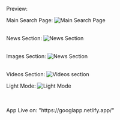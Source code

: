 
Preview:
<br>

Main Search Page:
![Main Search Page](https://user-images.githubusercontent.com/93488388/175802293-5f743b48-9f9c-4f1b-9095-ef8ae9855717.png)
<br>
<br>

News Section:
![News Section](https://user-images.githubusercontent.com/93488388/175802306-be97025c-6aa1-4078-a41f-6f2ff3e608dc.png)
<br>
<br>

Images Section:
![News Section](https://user-images.githubusercontent.com/93488388/175802312-f957ea12-f509-4885-8b63-4ffbc253e7c8.png)
<br>
<br>

Videos Section:
![Videos section](https://user-images.githubusercontent.com/93488388/175802321-93cfb383-7a73-4cc6-95e9-c82b398c3491.png)


Light Mode:
![Light Mode](https://user-images.githubusercontent.com/93488388/175802326-0a371b50-b77b-4477-9507-dbc9d81f9dd7.png)

<br>
<br>
App Live on: "https://googlapp.netlify.app/"



